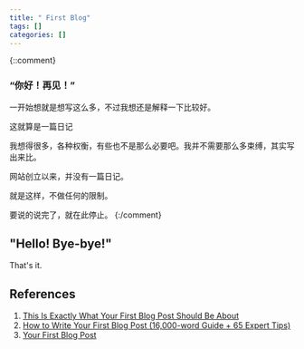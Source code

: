 ```yaml
---
title: " First Blog"
tags: []
categories: []
---
```


{::comment}
### “你好！再见！”

一开始想就是想写这么多，不过我想还是解释一下比较好。

这就算是一篇日记

我想得很多，各种权衡，有些也不是那么必要吧。我并不需要那么多束缚，其实写出来比。

网站创立以来，并没有一篇日记。

就是这样，不做任何的限制。

要说的说完了，就在此停止。
{:/comment}

## "Hello! Bye-bye!"

That's it.

## References
1. [This Is Exactly What Your First Blog Post Should Be About](https://www.shoutmeloud.com/write-first-blog-post.html)
2. [How to Write Your First Blog Post (16,000-word Guide + 65 Expert Tips)](http://iwannabeablogger.com/first-blog-post/)
3. [Your First Blog Post](https://www.practicalmommy.com/first-blog-post/)